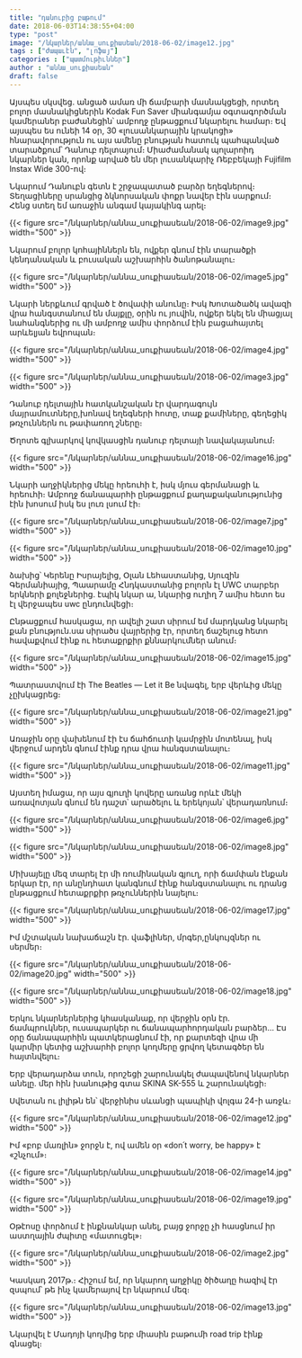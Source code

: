 ```yaml
---
title: "դանուբից բաթում"
date: 2018-06-03T14:38:55+04:00
type: "post"
image: "/նկարներ/աննա_սուքիասեան/2018-06-02/image12.jpg"
tags : ["ժապաւէն", "լոֆայ"]
categories : ["պատմութիւններ"]
author : "աննա_սուքիասեան"
draft: false
--- 
```


Այսպես սկսվեց․ անցած ամառ  մի ճամբարի մասնակցեցի, որտեղ բոլոր մասնակիցներին  Kodak Fun Saver միանգամյա օգտագործման կամերաներ բաժանեցին՝ ամբողջ ընթացքում նկարելու համար։ Եվ այսպես ես ունեի 14 օր, 30  «լուսանկարային կրակոցի» հնարավորություն ու այս ամենը բնության հատուկ պահպանված տարածքում՝ Դանուբ դելտայում։ Միաժամանակ պոլարոիդ նկարներ կան, որոնք արված են մեր լուսանկարիչ Ռեբբեկայի Fujifilm Instax Wide 300-ով։

Նկարում Դանուբն գետն է շրջապատած բարձր եղեգներով։ Տեղացիները սրանցից ձկնորսական փոքր նավեր էին սարքում։ Հենց ստեղ եմ առաջին անգամ կայակինգ արել։ 

{{< figure src="/նկարներ/աննա_սուքիասեան/2018-06-02/image9.jpg" width="500" >}}

Նկարում բոլոր կոհայիններն են, ովքեր գնում էին տարածքի կենդանական և բուսական աշխարհին ծանոթանալու։

{{< figure src="/նկարներ/աննա_սուքիասեան/2018-06-02/image5.jpg" width="500" >}}

Նկարի ներքևում գրված է ծովափի անունը։ Իսկ Խոտածածկ ավազի վրա հանգստանում են մայքլը, օրին ու յուվին, ովքեր եկել են միացյալ նահանգներից ու մի ամբողջ ամիս փորձում էին բացահայտել արևելյան եվրոպան։

{{< figure src="/նկարներ/աննա_սուքիասեան/2018-06-02/image4.jpg" width="500" >}}

{{< figure src="/նկարներ/աննա_սուքիասեան/2018-06-02/image3.jpg" width="500" >}}

Դանուբ դելտային հատկանշական էր վարդագույն մայրամուտները,խոնավ եղեգների հոտը, տաք քամիները, գեղեցիկ թռչուններն ու թափառող շները։

Ծղոտե գլխարկով կովկասցին դանուբ դելտայի նավակայանում։

{{< figure src="/նկարներ/աննա_սուքիասեան/2018-06-02/image16.jpg" width="500" >}}

Նկարի աղջիկներից մեկը հրեուհի է, իսկ մյուս գերմանացի և հրեուհի։ Ամբողջ ճանապարհի ընթացքում քաղաքականությունից էին խոսում իսկ ես լուռ լսում էի։

{{< figure src="/նկարներ/աննա_սուքիասեան/2018-06-02/image7.jpg" width="500" >}}

{{< figure src="/նկարներ/աննա_սուքիասեան/2018-06-02/image10.jpg" width="500" >}}

ձախից՝ Կերենը Իսրայելից, Օլան Լեհաստանից, Սյուզին Գերմանիայից, Պաարամը Հնդկաստանից բոլորն էլ UWC տարբեր երկների քոլեջներից․ էպիկ նկար ա, նկարից ուղիղ 7 ամիս հետո ես էլ վերջապես uwc ընդունվեցի։

Ընթացքում հասկացա, որ ավելի շատ սիրում եմ մարդկանց նկարել քան բնություն․սա սիրածս վայրերից էր, որտեղ ճաշելուց հետո հավաքվում էինք ու հետաքրքիր քննարկումներ անում։

{{< figure src="/նկարներ/աննա_սուքիասեան/2018-06-02/image15.jpg" width="500" >}}

Պատրաստվում էի The Beatles — Let it Be նվագել, երբ վերևից մեկը չըխկացրեց։

{{< figure src="/նկարներ/աննա_սուքիասեան/2018-06-02/image21.jpg" width="500" >}}

Առաջին օրը վախենում էի էս ճահճուտի կամրջին մոտենալ, իսկ վերջում արդեն գնում էինք դրա վրա հանգստանալու։

{{< figure src="/նկարներ/աննա_սուքիասեան/2018-06-02/image11.jpg" width="500" >}}

Այստեղ իմացա, որ այս գյուղի կովերը առանց որևէ մեկի առավոտյան գնում են դաշտ՝ արածելու և երեկոյան՝ վերադառնում։

{{< figure src="/նկարներ/աննա_սուքիասեան/2018-06-02/image6.jpg" width="500" >}}

{{< figure src="/նկարներ/աննա_սուքիասեան/2018-06-02/image8.jpg" width="500" >}}

Միխայելը մեզ տարել էր մի ռումինական գյուղ, որի ճամփան էնքան երկար էր, որ անընդհատ կանգնում էինք հանգստանալու ու դրանց ընթացքում հետաքրքիր թռչուններին նայելու։

{{< figure src="/նկարներ/աննա_սուքիասեան/2018-06-02/image17.jpg" width="500" >}}

Իմ մշտական նախաճաշն էր․ վաֆլիներ, մրգեր,ընկույզներ  ու սերմեր։

{{< figure src="/նկարներ/աննա_սուքիասեան/2018-06-02/image20.jpg" width="500" >}}

{{< figure src="/նկարներ/աննա_սուքիասեան/2018-06-02/image18.jpg" width="500" >}}

Երկու նկարներներից կհասկանաք, որ վերջին օրն էր․ ճամպրուկներ, ուսապարկեր ու ճանապարհորդական բարձեր… Էս օրը ճանապարհին պատկերացնում էի, որ քարտեզի վրա մի կարմիր կետից աշխարհի բոլոր կողմերը ցրվող կետագծեր են հայտնվելու։


Երբ վերադարձա տուն, որոշեցի շարունակել ժապավենով  նկարներ անելը․ մեր հին խանութից գտա SKINA SK-555 և  շարունակեցի։

Սվետան ու լիլիթն են՝ վերջինիս սևանցի պապիկի վոլգա 24-ի առջև։

{{< figure src="/նկարներ/աննա_սուքիասեան/2018-06-02/image12.jpg" width="500" >}}

Իմ «բոբ մառլին» ջորջն է, ով ամեն օր «don՛t worry, be happy» է «շնչում»։

{{< figure src="/նկարներ/աննա_սուքիասեան/2018-06-02/image14.jpg" width="500" >}}

{{< figure src="/նկարներ/աննա_սուքիասեան/2018-06-02/image19.jpg" width="500" >}}

Օթէոսը փորձում է ինքնանկար անել, բայց ջորջը չի հասցնում իր աստղային ժպիտը «մատուցել»։

{{< figure src="/նկարներ/աննա_սուքիասեան/2018-06-02/image2.jpg" width="500" >}}

Կասկադ 2017թ․։ Հիշում եմ, որ նկարող աղջիկը ծիծաղը հազիվ էր զսպում՝ թե ինչ կամերայով էր նկարում մեզ։

{{< figure src="/նկարներ/աննա_սուքիասեան/2018-06-02/image13.jpg" width="500" >}}

Նկարվել է Մադոյի կողմից երբ միասին բաթումի road trip էինք գնացել։
